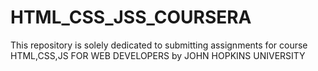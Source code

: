 # HTML_CSS_JSS_COURSERA
This repository is solely dedicated to submitting assignments for course HTML,CSS,JS FOR WEB DEVELOPERS by JOHN HOPKINS UNIVERSITY
